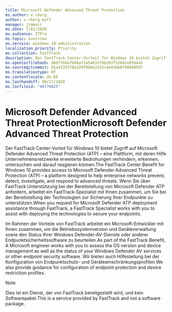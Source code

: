 ```yaml
---
title: Microsoft Defender Advanced Threat Protection
ms.author: v-rberg
author: v-rberg-msft
manager: jimmuir
ms.date: 7/01/2020
ms.audience: ITPro
ms.topic: overview
ms.service: windows-10-administration
localization_priority: Priority
ms.collection: FastTrack
description: Der FastTrack Center-Vorteil für Windows 10 bietet Zugriff auf Microsoft Defender Advanced Threat Protection (ATP) – ein neuer Dienst, mit dessen Hilfe Unternehmensnetzwerke erweiterte Bedrohungen verhindern, erkennen, untersuchen und darauf reagieren können.
ms.openlocfilehash: d6077b8afb66a72a5a631f6b203f52682e8564a5
ms.sourcegitcommit: 81ad135578a329f8b0a3325c4e43bb8f90648597
ms.translationtype: HT
ms.contentlocale: de-DE
ms.lasthandoff: 08/17/2020
ms.locfileid: "46776825"
---
```

# <a name="microsoft-defender-advanced-threat-protection"></a><span data-ttu-id="7d6e4-103">Microsoft Defender Advanced Threat Protection</span><span class="sxs-lookup"><span data-stu-id="7d6e4-103">Microsoft Defender Advanced Threat Protection</span></span>

<span data-ttu-id="7d6e4-104">Der FastTrack Center-Vorteil für Windows 10 bietet Zugriff auf Microsoft Defender Advanced Threat Protection (ATP) – eine Plattform, mit deren Hilfe Unternehmensnetzwerke erweiterte Bedrohungen verhindern, erkennen, untersuchen und darauf reagieren können.</span><span class="sxs-lookup"><span data-stu-id="7d6e4-104">The FastTrack Center Benefit for Windows 10 provides access to Microsoft Defender Advanced Threat Protection (ATP) – a platform designed to help enterprise networks prevent, detect, investigate, and respond to advanced threats.</span></span> <span data-ttu-id="7d6e4-105">Wenn Sie über FastTrack Unterstützung bei der Bereitstellung von Microsoft Defender ATP anfordern, arbeitet ein FastTrack-Spezialist mit Ihnen zusammen, um Sie bei der Bereitstellung der Technologien zur Sicherung Ihrer Endpunkte zu unterstützen.</span><span class="sxs-lookup"><span data-stu-id="7d6e4-105">When you request for Microsoft Defender ATP deployment assistance through FastTrack, a FastTrack Specialist works with you to assist with deploying the technologies to secure your endpoints.</span></span>

<span data-ttu-id="7d6e4-106">Im Rahmen der Vorteile von FastTrack arbeitet ein Microsoft-Entwickler mit Ihnen zusammen, um die Betriebssystemversion und Geräteverwaltung sowie den Status Ihrer Windows Defender-AV-Dienste oder anderer Endpunktsicherheitssoftware zu beurteilen.</span><span class="sxs-lookup"><span data-stu-id="7d6e4-106">As part of the FastTrack Benefit, A Microsoft engineer works with you to assess the OS version and device management as well as the status of your Windows Defender AV services or other endpoint security software.</span></span> <span data-ttu-id="7d6e4-107">Wir bieten auch Hilfestellung bei der Konfiguration von Endpunktschutz- und Geräteeinschränkungsprofilen.</span><span class="sxs-lookup"><span data-stu-id="7d6e4-107">We also provide guidance for configuration of endpoint protection and device restriction profiles.</span></span>  

> [!NOTE]
> <span data-ttu-id="7d6e4-108">Dies ist ein Dienst, der von FastTrack bereitgestellt wird, und kein Softwarepaket.</span><span class="sxs-lookup"><span data-stu-id="7d6e4-108">This is a service provided by FastTrack and not a software package.</span></span> 

